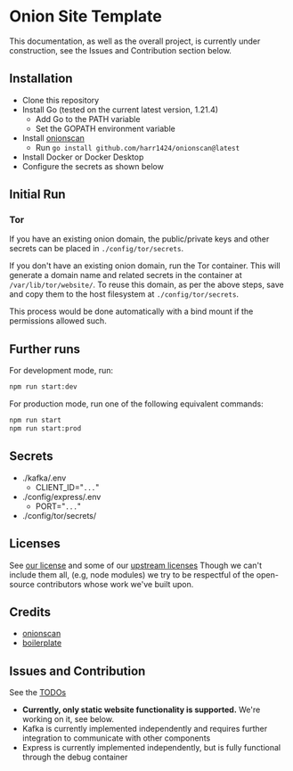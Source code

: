 # Onion Site Template

This documentation, as well as the overall project, is currently
under construction, see the Issues and Contribution section below.

## Installation

- Clone this repository
- Install Go (tested on the current latest version, 1.21.4)
  - Add Go to the PATH variable
  - Set the GOPATH environment variable
- Install [onionscan](https://github.com/harr1424/onionscan)
  - Run `go install github.com/harr1424/onionscan@latest`
- Install Docker or Docker Desktop
- Configure the secrets as shown below

## Initial Run

<!-- ### Kafka

All in separate processes:

- Run Docker
- Run `npm run broker`
- Run `npm run create_topic test-topic`
- Optionally, you may now terminate the broker process -->

### Tor

If you have an existing onion domain, the public/private keys and other
secrets can be placed in `./config/tor/secrets`.

If you don't have an existing onion domain, run the Tor container.
This will generate a domain name and related secrets in the container
at `/var/lib/tor/website/`. To reuse this domain, as per the above steps,
save and copy them to the host filesystem at `./config/tor/secrets`.

This process would be done automatically with a bind mount if the permissions
allowed such.

<!-- If the host filesystem had the necessary permissions set, could it be done? -->

## Further runs

<!-- All in separate processes:

- Run Docker
- Run `npm run broker`

Then, in no particular order, and as many times as you want:

- Run `npm run consumer`
- Run `npm run producer` -->

For development mode, run:

```sh
npm run start:dev
```

For production mode, run one of the following equivalent commands:

```sh
npm run start
npm run start:prod
```

## Secrets

- ./kafka/.env
  - CLIENT_ID="`...`"
- ./config/express/.env
  - PORT="`...`"
- ./config/tor/secrets/

## Licenses

See [our license](./licenses/Vessel9817.license)
and some of our [upstream licenses](./licenses)
Though we can't include them all, (e.g, node modules) we try to be respectful
of the open-source contributors whose work we've built upon.

## Credits

- [onionscan](https://github.com/harr1424/onionscan)
- [boilerplate](https://github.com/Anonymous-Humanoid/chromium-extension-boilerplate)

## Issues and Contribution

See the [TODOs](TODO.md)

- **Currently, only static website functionality is supported.**
  We're working on it, see below.
- Kafka is currently implemented independently
  and requires further integration to communicate with other components
- Express is currently implemented independently,
  but is fully functional through the debug container

